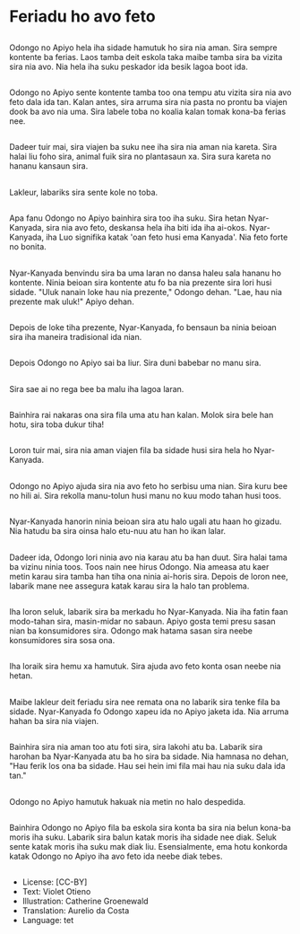 # Feriadu ho avo feto

##
Odongo no Apiyo hela iha sidade hamutuk ho sira nia aman. Sira sempre kontente ba ferias. Laos tamba deit eskola taka maibe tamba sira ba vizita sira nia avo. Nia hela iha suku peskador ida besik lagoa boot ida.

##
Odongo no Apiyo sente kontente tamba too ona tempu atu vizita sira nia avo feto dala ida tan. Kalan antes, sira arruma sira nia pasta no prontu ba viajen dook ba avo nia uma. Sira labele toba no koalia kalan tomak kona-ba ferias nee.

##
Dadeer tuir mai, sira viajen ba suku nee iha sira nia aman nia kareta. Sira halai liu foho sira, animal fuik sira no plantasaun xa. Sira sura kareta no hananu kansaun sira.

##
Lakleur, labariks sira sente kole no toba.

##
Apa fanu Odongo no Apiyo bainhira sira too iha suku. Sira hetan Nyar-Kanyada, sira nia avo feto, deskansa hela iha biti ida iha ai-okos. Nyar-Kanyada, iha Luo signifika katak 'oan feto husi ema Kanyada'. Nia feto forte no bonita.

##
Nyar-Kanyada benvindu sira ba uma laran no dansa haleu sala hananu ho kontente. Ninia beioan sira kontente atu fo ba nia prezente sira lori husi sidade. "Uluk nanain loke hau nia prezente," Odongo dehan. "Lae, hau nia prezente mak uluk!" Apiyo dehan.

##
Depois de loke tiha prezente, Nyar-Kanyada, fo bensaun ba ninia beioan sira iha maneira tradisional ida nian.

##
Depois Odongo no Apiyo sai ba liur. Sira duni babebar no manu sira.

##
Sira sae ai no rega bee ba malu iha lagoa laran.

##
Bainhira rai nakaras ona sira fila uma atu han kalan. Molok sira bele han hotu, sira toba dukur tiha!

##
Loron tuir mai, sira nia aman viajen fila ba sidade husi sira hela ho Nyar-Kanyada.

##
Odongo no Apiyo ajuda sira nia avo feto ho serbisu uma nian. Sira kuru bee no hili ai. Sira rekolla manu-tolun husi manu no kuu modo tahan husi toos.

##
Nyar-Kanyada hanorin ninia beioan sira atu halo ugali atu haan ho gizadu. Nia hatudu ba sira oinsa halo etu-nuu atu han ho ikan lalar.

##
Dadeer ida, Odongo lori ninia avo nia karau atu ba han duut. Sira halai tama ba vizinu ninia toos. Toos nain nee hirus Odongo. Nia ameasa atu kaer metin karau sira tamba han tiha ona ninia ai-horis sira. Depois de loron nee, labarik mane nee assegura katak karau sira la halo tan problema.

##
Iha loron seluk, labarik sira ba merkadu ho Nyar-Kanyada. Nia iha fatin faan modo-tahan sira, masin-midar no sabaun. Apiyo gosta temi presu sasan nian ba konsumidores sira. Odongo mak hatama sasan sira neebe konsumidores sira sosa ona.

##
Iha loraik sira hemu xa hamutuk. Sira ajuda avo feto konta osan neebe nia hetan.

##
Maibe lakleur deit feriadu sira nee remata ona no labarik sira tenke fila ba sidade. Nyar-Kanyada fo Odongo xapeu ida no Apiyo jaketa ida. Nia arruma hahan ba sira nia viajen.

##
Bainhira sira nia aman too atu foti sira, sira lakohi atu ba. Labarik sira harohan ba Nyar-Kanyada atu ba ho sira ba sidade. Nia hamnasa no dehan, "Hau ferik los ona ba sidade. Hau sei hein imi fila mai hau nia suku dala ida tan."

##
Odongo no Apiyo hamutuk hakuak nia metin no halo despedida.

##
Bainhira Odongo no Apiyo fila ba eskola sira konta ba sira nia belun kona-ba moris iha suku. Labarik sira balun katak moris iha sidade nee diak. Seluk sente katak moris iha suku mak diak liu. Esensialmente, ema hotu konkorda katak Odongo no Apiyo iha avo feto ida neebe diak tebes.

##
* License: [CC-BY]
* Text: Violet Otieno
* Illustration: Catherine Groenewald
* Translation: Aurelio da Costa
* Language: tet
